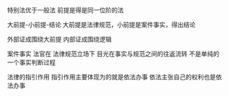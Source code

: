 特别法优于一般法   前提是得是同一位阶的法

大前提-小前提-结论
大前提是法律规范，小前提是案件事实，得出结论

外部证成围绕大前提
内部证成围绕逻辑

案件事实   法官在 法律规范立场下 目光在事实与规范之间的往返流转
	不是单纯的一个事实判断过程

法律的指引作用 指引作用主要体现为的就是依法办事 依法主张自己的权利也是依法办事



